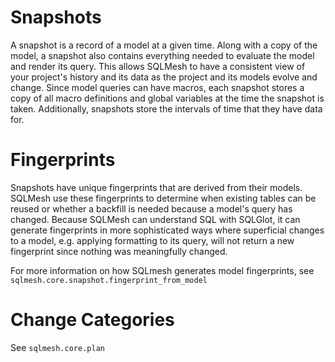 # Snapshots

A snapshot is a record of a model at a given time. Along with a copy of the model, a snapshot also
contains everything needed to evaluate the model and render its query. This allows SQLMesh to have
a consistent view of your project's history and its data as the project and its models evolve and change. Since model queries can have macros, each snapshot stores a copy of all macro definitions and
global variables at the time the snapshot is taken. Additionally, snapshots store the intervals of
time that they have data for.

# Fingerprints

Snapshots have unique fingerprints that are derived from their models. SQLMesh use these fingerprints
to determine when existing tables can be reused or whether a backfill is needed because a model's query
has changed. Because SQLMesh can understand SQL with SQLGlot, it can generate fingerprints in more
sophisticated ways where superficial changes to a model, e.g. applying formatting to its query, will not
return a new fingerprint since nothing was meaningfully changed.

For more information on how SQLmesh generates model fingerprints, see
`sqlmesh.core.snapshot.fingerprint_from_model`

# Change Categories

See `sqlmesh.core.plan`
